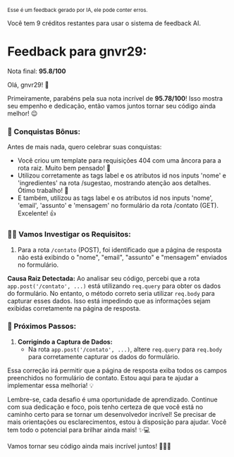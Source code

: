 <sup>Esse é um feedback gerado por IA, ele pode conter erros.</sup>

Você tem 9 créditos restantes para usar o sistema de feedback AI.

# Feedback para gnvr29:

Nota final: **95.8/100**

Olá, gnvr29! 🚀

Primeiramente, parabéns pela sua nota incrível de **95.78/100**! Isso mostra seu empenho e dedicação, então vamos juntos tornar seu código ainda melhor! 😉

### 🎉 Conquistas Bônus:
Antes de mais nada, quero celebrar suas conquistas:
- Você criou um template para requisições 404 com uma âncora para a rota raiz. Muito bem pensado! 👏
- Utilizou corretamente as tags label e os atributos id nos inputs 'nome' e 'ingredientes' na rota /sugestao, mostrando atenção aos detalhes. Ótimo trabalho! 🌟
- E também, utilizou as tags label e os atributos id nos inputs 'nome', 'email', 'assunto' e 'mensagem' no formulário da rota /contato (GET). Excelente! 👍

### 🕵️‍♂️ Vamos Investigar os Requisitos:
1. Para a rota `/contato` (POST), foi identificado que a página de resposta não está exibindo o "nome", "email", "assunto" e "mensagem" enviados no formulário. 
   
**Causa Raiz Detectada:** Ao analisar seu código, percebi que a rota `app.post('/contato', ...)` está utilizando `req.query` para obter os dados do formulário. No entanto, o método correto seria utilizar `req.body` para capturar esses dados. Isso está impedindo que as informações sejam exibidas corretamente na página de resposta.

### 🚀 Próximos Passos:
1. **Corrigindo a Captura de Dados:**
   - Na rota `app.post('/contato', ...)`, altere `req.query` para `req.body` para corretamente capturar os dados do formulário.

Essa correção irá permitir que a página de resposta exiba todos os campos preenchidos no formulário de contato. Estou aqui para te ajudar a implementar essa melhoria! 💡

Lembre-se, cada desafio é uma oportunidade de aprendizado. Continue com sua dedicação e foco, pois tenho certeza de que você está no caminho certo para se tornar um desenvolvedor incrível! Se precisar de mais orientações ou esclarecimentos, estou à disposição para ajudar. Você tem todo o potencial para brilhar ainda mais! ✨💻

Vamos tornar seu código ainda mais incrível juntos! 👨‍💻💬